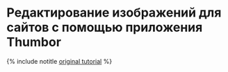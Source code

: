 # Редактирование изображений для сайтов с помощью приложения Thumbor

{% include notitle [original tutorial](../../../_tutorials/containers/thumbor.md) %}
